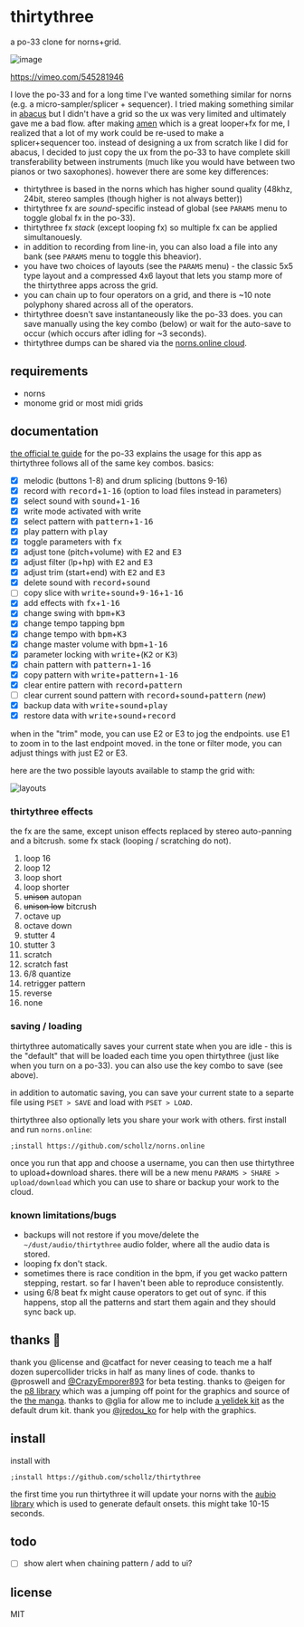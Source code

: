 # thirtythree

a po-33 clone for norns+grid.

![image](https://user-images.githubusercontent.com/6550035/116799473-85c14780-aaae-11eb-8430-1987c69ce517.jpg)

https://vimeo.com/545281946


I love the po-33 and for a long time I've wanted something similar for norns (e.g. a micro-sampler/splicer + sequencer). I tried making something similar in [abacus](https://llllllll.co/t/abacus) but I didn't have a grid so the ux was very limited and ultimately gave me a bad flow. after making [amen](https://llllllll.co/t/amen) which is a great looper+fx for me, I realized that a lot of my work could be re-used to make a splicer+sequencer too. instead of designing a ux from scratch like I did for abacus, I decided to just copy the ux from the po-33 to have complete skill transferability between instruments (much like you would have between two pianos or two saxophones). however there are some key differences:

- thirtythree is based in the norns which has higher sound quality (48khz, 24bit, stereo samples (though higher is not always better))
- thirtythree fx are *sound*-specific instead of global (see `PARAMS` menu to toggle global fx in the po-33). 
- thirtythree fx *stack* (except looping fx) so multiple fx can be applied simultanouesly.
- in addition to recording from line-in, you can also load a file into any bank (see `PARAMS` menu to toggle this bheavior). 
- you have two choices of layouts (see the `PARAMS` menu) - the classic 5x5 type layout and a compressed 4x6 layout that lets you stamp more of the thirtythree apps across the grid. 
- you can chain up to four operators on a grid, and there is ~10 note polyphony shared across all of the operators.
- thirtythree doesn't save instantaneously like the po-33 does. you can save manually using the key combo (below) or wait for the auto-save to occur (which occurs after idling for ~3 seconds).
- thirtythree dumps can be shared via the [norns.online cloud](https://norns.online/share/thirtythree/).


## requirements

- norns
- monome grid or most midi grids

## documentation


[the official te guide](https://teenage.engineering/guides/po-33/en) for the po-33 explains the usage for this app as thirtythree follows all of the same key combos. basics:

- [x] melodic (buttons 1-8) and drum splicing (buttons 9-16)
- [x] record with <kbd>record</kbd>+<kbd>1-16</kbd> (option to load files instead in parameters)
- [x] select sound with <kbd>sound</kbd>+<kbd>1-16</kbd>
- [x] write mode activated with <kb>write</kbd>
- [x] select pattern with <kbd>pattern</kbd>+<kbd>1-16</kbd>
- [x] play pattern with <kbd>play</kbd>
- [x] toggle parameters with <kbd>fx</kbd>
- [x] adjust tone (pitch+volume) with <kbd>E2</kbd> and <kbd>E3</kbd>
- [x] adjust filter (lp+hp) with <kbd>E2</kbd> and <kbd>E3</kbd>
- [x] adjust trim (start+end) with <kbd>E2</kbd> and <kbd>E3</kbd>
- [x] delete sound with <kbd>record</kbd>+<kbd>sound</kbd>
- [ ] copy slice with <kbd>write</kbd>+<kbd>sound</kbd>+<kbd>9-16</kbd>+<kbd>1-16</kbd>
- [x] add effects with <kbd>fx</kbd>+<kbd>1-16</kbd>
- [x] change swing with <kbd>bpm</kbd>+<kbd>K3</kbd>
- [x] change tempo tapping <kbd>bpm</kbd>
- [x] change tempo with <kbd>bpm</kbd>+<kbd>K3</kbd>
- [x] change master volume with <kbd>bpm</kbd>+<kbd>1-16</kbd>
- [x] parameter locking with <kbd>write</kbd>+(<kbd>K2</kbd> or <kbd>K3</kbd>)
- [x] chain pattern with <kbd>pattern</kbd>+<kbd>1-16</kbd>
- [x] copy pattern with <kbd>write</kbd>+<kbd>pattern</kbd>+<kbd>1-16</kbd>
- [x] clear entire pattern with <kbd>record</kbd>+<kbd>pattern</kbd>
- [ ] clear current sound pattern with <kbd>record</kbd>+<kbd>sound</kbd>+<kbd>pattern</kbd> (*new*)
- [x] backup data with <kbd>write</kbd>+<kbd>sound</kbd>+<kbd>play</kbd>
- [x] restore data with <kbd>write</kbd>+<kbd>sound</kbd>+<kbd>record</kbd>

when in the "trim" mode, you can use E2 or E3 to jog the endpoints. use E1 to zoom in to the last endpoint moved. in the tone or filter mode, you can adjust things with just E2 or E3.

here are the two possible layouts available to stamp the grid with:

![layouts](https://user-images.githubusercontent.com/6550035/116799476-8ce85580-aaae-11eb-9b38-2d9c2ea6f179.jpg)

### thirtythree effects

the fx are the same, except unison effects replaced by stereo auto-panning and a bitcrush. some fx stack (looping / scratching do not).

1. loop 16
2. loop 12 
3. loop short
4. loop shorter 
5. ~~unison~~ autopan
6. ~~unison low~~ bitcrush
7. octave up
8. octave down
9. stutter 4
10. stutter 3 
11. scratch
12. scratch fast 
13. 6/8 quantize
14. retrigger pattern 
15. reverse
16. none

### saving / loading

thirtythree automatically saves your current state when you are idle - this is the "default" that will be loaded each time you open thirtythree (just like when you turn on a po-33). you can also use the key combo to save (see above).

in addition to automatic saving, you can save your current state to a separte file using `PSET > SAVE` and load with `PSET > LOAD`. 

thirtythree also optionally lets you share your work with others. first install and run `norns.online`:

```
;install https://github.com/schollz/norns.online
```

once you run that app and choose a username, you can then use thirtythree to upload+download shares. there will be a new menu `PARAMS > SHARE > upload/download` which you can use to share or backup your work to the cloud.

### known limitations/bugs

- backups will not restore if you move/delete the `~/dust/audio/thirtythree` audio folder, where all the audio data is stored.
- looping fx don't stack.
- sometimes there is race condition in the bpm, if you get wacko pattern stepping, restart. so far I haven't been able to reproduce consistently.
- using 6/8 beat fx might cause operators to get out of sync. if this happens, stop all the patterns and start them again and they should sync back up.


## thanks :pray:

thank you @license and @catfact for never ceasing to teach me a half dozen supercollider tricks in half as many lines of code. thanks to @proswell and [@CrazyEmporer893](https://www.instagram.com/crazyemperor893/) for beta testing. thanks to @eigen for the [p8 library](https://github.com/p3r7/p8) which was a jumping off point for the graphics and source of the [the manga](https://github.com/p3r7/p8/blob/main/manga_effect.lua). thanks to @glia for allow me to include [a yelidek kit](https://ifizu.bandcamp.com/album/yelidek) as the default drum kit.  thank you [@jredou_ko](https://www.instagram.com/jredou_ko/) for help with the graphics.


## install

install with 

```
;install https://github.com/schollz/thirtythree
```

the first time you run thirtythree it will update your norns with the [aubio library](https://aubio.org/) which is used to generate default onsets. this might take 10-15 seconds.

## todo

- [ ] show alert when chaining pattern / add to ui?

## license

MIT
